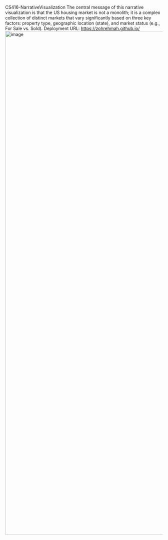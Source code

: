 CS416-NarrativeVisualization
The central message of this narrative visualization is that the US housing market is not a monolith; it is a complex collection of distinct markets that vary significantly based on three key factors: property type, geographic location (state), and market status (e.g., For Sale vs. Sold). 
 Deployment URL: https://zohrehmah.github.io/
 <img width="2490" height="1612" alt="image" src="https://github.com/user-attachments/assets/6dd36840-70ef-4783-8891-f7bb40d5639d" />

